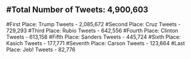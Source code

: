 #Total Number of Tweets: 4,900,603 
---
#First Place: Trump Tweets - 2,085,672
#Second Place: Cruz Tweets - 729,293
#Third Place: Rubio Tweets - 642,556
#Fourth Place: Clinton Tweets - 613,158
#Fifth Place: Sanders Tweets - 445,724
#Sixth Place: Kasich Tweets - 177,771
#Seventh Place: Carson Tweets - 123,664
#Last Place: Jeb! Tweets - 82,776
